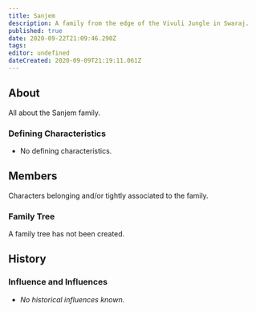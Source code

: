 ```yaml
---
title: Sanjem
description: A family from the edge of the Vivuli Jungle in Swaraj.
published: true
date: 2020-09-22T21:09:46.290Z
tags: 
editor: undefined
dateCreated: 2020-09-09T21:19:11.061Z
---
```


## About

All about the Sanjem family.

### Defining Characteristics

- No defining characteristics.

## Members

Characters belonging and/or tightly associated to the family.

### Family Tree

A family tree has not been created.

## History

### Influence and Influences

- *No historical influences known.*